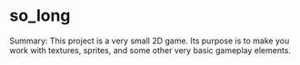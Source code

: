 # so_long

Summary:
This project is a very small 2D game.
Its purpose is to make you work with textures, sprites,
and some other very basic gameplay elements.
